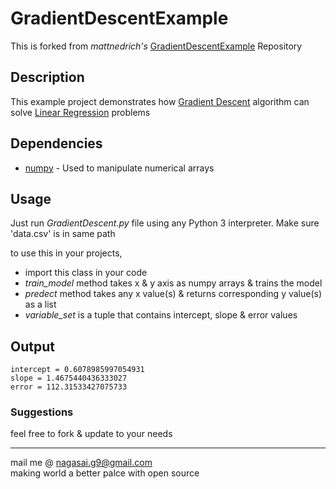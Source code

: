 # GradientDescentExample
This is forked from *mattnedrich's* [GradientDescentExample](https://github.com/mattnedrich/GradientDescentExample) Repository

## Description 
This example project demonstrates how [Gradient Descent](http://en.wikipedia.org/wiki/Gradient_descent) algorithm can solve [Linear Regression](https://en.m.wikipedia.org/wiki/Linear_regression) problems

## Dependencies
* [numpy](http://pypi.org/project/numpy) - Used to manipulate numerical arrays

## Usage
Just run *GradientDescent.py* file using any Python 3 interpreter. Make sure 'data.csv' is in same path

to use this in your projects,
* import this class in your code
* *train_model* method takes x &  y axis as numpy arrays & trains the model
* *predect* method takes any x value(s) & returns corresponding y value(s) as a list
* *variable_set* is a tuple that contains intercept, slope & error values

## Output
```
intercept = 0.6078985997054931
slope = 1.4675440436333027
error = 112.31533427075733
```

### Suggestions
feel free to fork & update to your needs


---
mail me @ nagasai.g9@gmail.com <br/>
making world a better palce with open source
